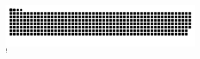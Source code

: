 ![github contribution grid snake animation](https://raw.githubusercontent.com/platane/platane/output/github-contribution-grid-snake-dark.svg#gh-dark-mode-only)!
